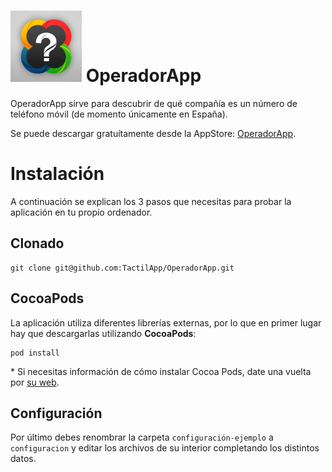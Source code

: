 
![](https://github.com/TactilApp/OperadorApp/raw/master/Recursos/00%20-%20icono%20y%20default/Icon%402x.png) OperadorApp
======================
OperadorApp sirve para descubrir de qué compañía es un número de teléfono móvil (de momento únicamente en España).

Se puede descargar gratuítamente desde la AppStore: [OperadorApp](https://itunes.apple.com/es/app/operadorapp/id431750600?mt=8).

Instalación
===========
A continuación se explican los 3 pasos que necesitas para probar la aplicación en tu propio ordenador.

Clonado
-------
	git clone git@github.com:TactilApp/OperadorApp.git

CocoaPods
---------
La aplicación utiliza diferentes librerías externas, por lo que en primer lugar hay que descargarlas utilizando **CocoaPods**:

	pod install
	
\* Si necesitas información de cómo instalar Cocoa Pods, date una vuelta por [su web](http://cocoapods.org/).

Configuración
-------------
Por último debes renombrar la carpeta `configuración-ejemplo` a `configuracion` y editar los archivos de su interior completando los distintos datos.